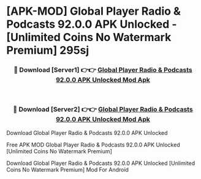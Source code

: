 # [APK-MOD] Global Player Radio & Podcasts 92.0.0 APK Unlocked - [Unlimited Coins No Watermark Premium] 295sj



<div align="center">
<h3>🔴 Download [Server1] 👉👉 <a href="https://momento.my/?title=Global_Player_Radio_&_Podcasts_92.0.0_APK_Unlocked">Global Player Radio & Podcasts 92.0.0 APK Unlocked Mod Apk</a></h3><br>

<h3>🔴 Download [Server2] 👉👉 <a href="https://momento.my/?title=Global_Player_Radio_&_Podcasts_92.0.0_APK_Unlocked">Global Player Radio & Podcasts 92.0.0 APK Unlocked Mod Apk</a></h3>
</div>



Download Global Player Radio & Podcasts 92.0.0 APK Unlocked 

Free APK MOD Global Player Radio & Podcasts 92.0.0 APK Unlocked [Unlimited Coins No Watermark Premium]

Download Global Player Radio & Podcasts 92.0.0 APK Unlocked [Unlimited Coins No Watermark Premium] Mod For Android
